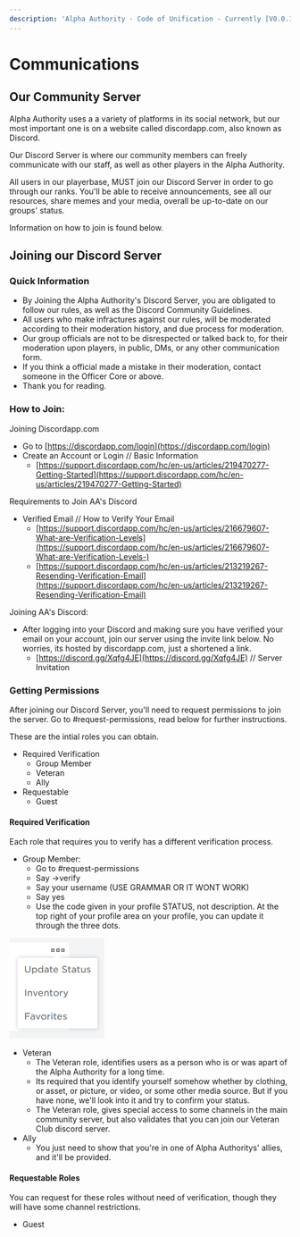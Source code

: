 ```yaml
---
description: 'Alpha Authority - Code of Unification - Currently [V0.0.15]'
---
```


# Communications

## Our Community Server

Alpha Authority uses a a variety of platforms in its social network, but our most important one is on a website called discordapp.com, also known as Discord.  
  
Our Discord Server is where our community members can freely communicate with our staff, as well as other players in the Alpha Authority.  
  
All users in our playerbase, MUST join our Discord Server in order to go through our ranks. You'll be able to receive announcements, see all our resources, share memes and your media, overall be up-to-date on our groups' status.  
  
Information on how to join is found below.

## Joining our Discord Server

### Quick Information

* By Joining the Alpha Authority's Discord Server, you are obligated to follow our rules, as well as the Discord Community Guidelines.
* All users who make infractures against our rules, will be moderated according to their moderation history, and due process for moderation.
* Our group officials are not to be disrespected or talked back to, for their moderation upon players, in public, DMs, or any other communication form. 
* If you think a official made a mistake in their moderation, contact someone in the Officer Core or above.
* Thank you for reading.

### How to Join:

Joining Discordapp.com

* Go to [https://discordapp.com/login](https://discordapp.com/login)
* Create an Account or Login // Basic Information
  * [https://support.discordapp.com/hc/en-us/articles/219470277-Getting-Started](https://support.discordapp.com/hc/en-us/articles/219470277-Getting-Started)

Requirements to Join AA's Discord

* Verified Email // How to Verify Your Email
  * [https://support.discordapp.com/hc/en-us/articles/216679607-What-are-Verification-Levels](https://support.discordapp.com/hc/en-us/articles/216679607-What-are-Verification-Levels-)
  * [https://support.discordapp.com/hc/en-us/articles/213219267-Resending-Verification-Email](https://support.discordapp.com/hc/en-us/articles/213219267-Resending-Verification-Email)

Joining AA's Discord:

* After logging into your Discord and making sure you have verified your email on your account, join our server using the invite link below. No worries, its hosted by discordapp.com, just a shortened a link.
  * [https://discord.gg/Xqfg4JE](https://discord.gg/Xqfg4JE) // Server Invitation

### Getting Permissions

After joining our Discord Server, you'll need to request permissions to join the server. Go to \#request-permissions, read below for further instructions.

These are the intial roles you can obtain.

* Required Verification
  * Group Member
  * Veteran
  * Ally
* Requestable
  * Guest

#### Required Verification

Each role that requires you to verify has a different verification process. 

* Group Member:
  * Go to \#request-permissions
  * Say -&gt;verify
  * Say your username \(USE GRAMMAR OR IT WONT WORK\)
  * Say yes
  * Use the code given in your profile STATUS, not description. At the top right of your profile area on your profile, you can update it through the three dots.

![Profile US](../.gitbook/assets/image.png)



* Veteran
  * The Veteran role, identifies users as a person who is or was apart of the Alpha Authority for a long time.
  * Its required that you identify yourself somehow whether by clothing, or asset, or picture, or video, or some other media source. But if you have none, we'll look into it and try to confirm your status.
  * The Veteran role, gives special access to some channels in the main community server, but also validates that you can join our Veteran Club discord server.  
* Ally
  * You just need to show that you're in one of Alpha Authoritys' allies, and it'll be provided. 

#### Requestable Roles

You can request for these roles without need of verification, though they will have some channel restrictions.

* Guest


